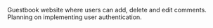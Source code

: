 Guestbook website where users can add, delete and edit comments. 
Planning on implementing user authentication.
